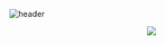 ![header](https://capsule-render.vercel.app/api?type=transparent&color=auto&height=300&section=header&text=Welcome%20Here&fontSize=90&fontColor=8fbea5)

<p align="center">
<a href="https://www.instagram.com/in_ung92/">
<img src="https://img.shields.io/badge/-instagram-blueviolet">
</p>
